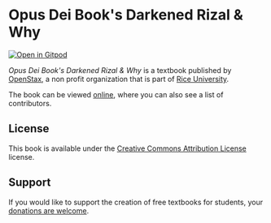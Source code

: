 # Opus Dei Book's Darkened Rizal & Why

[![Open in Gitpod](https://gitpod.io/button/open-in-gitpod.svg)](https://gitpod.io/from-referrer/)

_Opus Dei Book's Darkened Rizal & Why_ is a textbook published by [OpenStax](https://openstax.org/), a non profit organization that is part of [Rice University](https://www.rice.edu/).

The book can be viewed [online](https://github.com/cnx-user-books/cnxbook-opus-dei-book-s-darkened-rizal-why/releases/latest), where you can also see a list of contributors.

## License
This book is available under the [Creative Commons Attribution License](./LICENSE) license.

## Support
If you would like to support the creation of free textbooks for students, your [donations are welcome](https://riceconnect.rice.edu/donation/support-openstax-banner).
